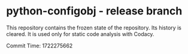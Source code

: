 # python-configobj - release branch

This repository contains the frozen state of the repository.
Its history is cleared. It is used only for static code
analysis with Codacy.

Commit Time: 1722275662